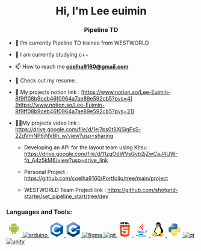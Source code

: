 <h1 align="center">Hi, I'm Lee euimin</h1>
<h3 align="center">Pipeline TD</h3>

- 🔭 I’m currently Pipeline TD trainee from WESTWORLD

- 🌱 I am currently studying c++

- 📫 How to reach me **[coelha9160@gmail.com](mailto:coelha9160@gmail.com)**

- 📙 Check out my resume.

- 📖 My projects notion link : [https://www.notion.so/Lee-Euimin-8f9ff08b9ceb46f0964a7ae89e592cb5?pvs=4](https://www.notion.so/Lee-Euimin-8f9ff08b9ceb46f0964a7ae89e592cb5?pvs=21)

- 👨‍💻My projects video link : https://drive.google.com/file/d/1ej7ps0t8XjSigFsS-2ZdVmNP6jNVBh_w/view?usp=sharing

    - Developing an API for the layout team using Kitsu : https://drive.google.com/file/d/11zgOdWVsGvb2jZwCaJ4UW-fq_A4z5kM6/view?usp=drive_link

    - Personal Project : https://github.com/coelha9160/Portfolio/tree/main/project
    
    - WESTWORLD Team Project link : https://github.com/shotgrid-starter/set_pipeline_start/tree/dev


<p align="left">
</p>

<h3 align="left">Languages and Tools:</h3>
<p align="left"> <a href="https://developer.android.com" target="_blank" rel="noreferrer"> <img src="https://raw.githubusercontent.com/devicons/devicon/master/icons/android/android-original-wordmark.svg" alt="android" width="40" height="40"/> </a> <a href="https://www.arduino.cc/" target="_blank" rel="noreferrer"> <img src="https://cdn.worldvectorlogo.com/logos/arduino-1.svg" alt="arduino" width="40" height="40"/> </a> <a href="https://www.cprogramming.com/" target="_blank" rel="noreferrer"> <img src="https://raw.githubusercontent.com/devicons/devicon/master/icons/c/c-original.svg" alt="c" width="40" height="40"/> </a> <a href="https://www.w3schools.com/cpp/" target="_blank" rel="noreferrer"> <img src="https://raw.githubusercontent.com/devicons/devicon/master/icons/cplusplus/cplusplus-original.svg" alt="cplusplus" width="40" height="40"/> </a> <a href="https://www.figma.com/" target="_blank" rel="noreferrer"> <img src="https://www.vectorlogo.zone/logos/figma/figma-icon.svg" alt="figma" width="40" height="40"/> </a> <a href="https://git-scm.com/" target="_blank" rel="noreferrer"> <img src="https://www.vectorlogo.zone/logos/git-scm/git-scm-icon.svg" alt="git" width="40" height="40"/> </a> <a href="https://www.w3.org/html/" target="_blank" rel="noreferrer"> <img src="https://raw.githubusercontent.com/devicons/devicon/master/icons/html5/html5-original-wordmark.svg" alt="html5" width="40" height="40"/> </a> <a href="https://www.java.com" target="_blank" rel="noreferrer"> <img src="https://raw.githubusercontent.com/devicons/devicon/master/icons/java/java-original.svg" alt="java" width="40" height="40"/> </a> <a href="https://www.linux.org/" target="_blank" rel="noreferrer"> <img src="https://raw.githubusercontent.com/devicons/devicon/master/icons/linux/linux-original.svg" alt="linux" width="40" height="40"/> </a> <a href="https://www.python.org" target="_blank" rel="noreferrer"> <img src="https://raw.githubusercontent.com/devicons/devicon/master/icons/python/python-original.svg" alt="python" width="40" height="40"/> </a> <a href="https://www.qt.io/" target="_blank" rel="noreferrer"> <img src="https://upload.wikimedia.org/wikipedia/commons/0/0b/Qt_logo_2016.svg" alt="qt" width="40" height="40"/> </a> <a href="https://unity.com/" target="_blank" rel="noreferrer"> <img src="https://www.vectorlogo.zone/logos/unity3d/unity3d-icon.svg" alt="unity" width="40" height="40"/> </a> </p>

